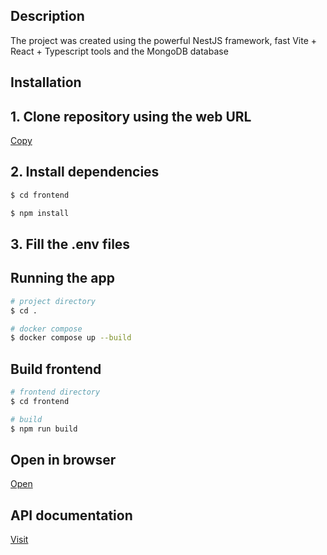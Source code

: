 
## Description

The project was created using the powerful NestJS framework, fast Vite + React + Typescript tools and the MongoDB database

## Installation

## 1. Clone repository using the web URL
[Copy](https://github.com/BohdanaKh/management-boards.git)

## 2. Install dependencies
```bash
$ cd frontend

$ npm install
```

## 3. Fill the .env files

## Running the app

```bash 1
# project directory
$ cd .

# docker compose
$ docker compose up --build
```
## Build frontend

```bash 2
# frontend directory
$ cd frontend

# build 
$ npm run build 
```

## Open in browser
[Open](http://localhost)


## API documentation
[Visit](http://localhost/docs)
